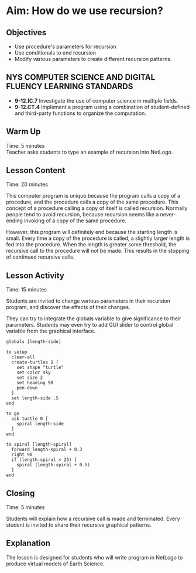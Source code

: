 # Aim: How do we use recursion?
## Objectives
 * Use procedure's parameters for recursion
 * Use conditionals to end recursion
 * Modify various parameters to create different recursion patterns.

## NYS COMPUTER SCIENCE AND DIGITAL FLUENCY LEARNING STANDARDS
 * **9-12.IC.7** Investigate the use of computer science in multiple fields.
 * **9-12.CT.4** Implement a program using a combination of student-defined and
 third-party functions to  organize the computation.
 
## Warm Up
Time: 5 minutes  
Teacher asks students to type an example of recursion into NetLogo.

## Lesson Content
Time: 20 minutes  

This computer program is unique because the program calls a copy
of a procedure, and the procedure calls a copy of the same procedure.
This concept of a procedure calling a copy of itself is called recursion.
Normally people tend to avoid recursion, because recursion seems like
a never-ending invoking of a copy of the same procedure.

However, this program will definitely end because the starting length is small.
Every time a copy of the procedure is called, a slightly larger length is fed into
the procedure. When the length is greater some threshold, the recursive call to the procedure will not be made. This results in the stopping of continued recursive calls.


## Lesson Activity  
Time: 15 minutes  

Students are invited to change various parameters in their recursion program, and discover the effects of their changes.

They can try to integrate the globals variable to give significance to their parameters. Students may even try to add GUI slider to control global variable from the graphical interface.

```
globals [length-side]

to setup
  clear-all
  create-turtles 1 [
    set shape "turtle"
    set color sky
    set size 2
    set heading 90
    pen-down
  ]
  set length-side .5
end

to go
  ask turtle 0 [
    spiral length-side
  ]
end

to spiral [length-spiral]
  forward length-spiral + 0.3
  right 90
  if (length-spiral < 25) [
    spiral (length-spiral + 0.5)
  ]
end
```


## Closing  
Time: 5 minutes  

Students will explain how a recursive call is made and terminated. Every student is invited to share their recursive graphical patterns.

## Explanation
The lesson is designed for students who will write program in NetLogo to produce
virtual models of Earth Science.
